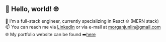 ## 👋 Hello, world! 🌐 

<!--
**morganjunlin/morganjunlin** is a ✨ _special_ ✨ repository because its `README.md` (this file) appears on your GitHub profile.

Here are some ideas to get you started:

- 🔭 I’m currently working on ...
- 🌱 I’m currently learning ...
- 👯 I’m looking to collaborate on ...
- 🤔 I’m looking for help with ...
- 💬 Ask me about ...
- 📫 How to reach me: ...
- 😄 Pronouns: ...
- ⚡ Fun fact: ...
-->
🌱 I'm a full-stack engineer, currently specializing in React 🌐 (MERN stack) <br />
📫 You can reach me via [LinkedIn](https://www.linkedin.com/in/morganjunlin/) or via e-mail at morganjunlin@gmail.com <br />
🌐 My portfolio website can be found ➡️[here](https://morganjunlin.github.io/)
